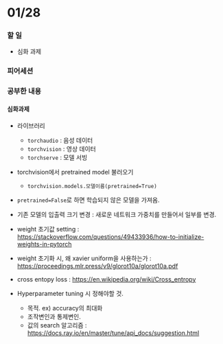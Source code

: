 # 01/28

### 할 일

* 심화 과제



### 피어세션



### 공부한 내용

#### 심화과제

* 라이브러리
  * `torchaudio` : 음성 데이터
  * `torchvision` : 영상 데이터
  * `torchserve` : 모델 서빙

* torchvision에서 pretrained model 불러오기
  * `torchvision.models.모델이름(pretrained=True)`
* `pretrained=False`로 하면 학습되지 않은 모델을 가져옴.
* 기존 모델의 입출력 크기 변경 : 새로운 네트워크 가중치를 만들어서 일부를 변경.



* weight 초기값 setting : https://stackoverflow.com/questions/49433936/how-to-initialize-weights-in-pytorch
* weight 초기화 시, 왜 xavier uniform을 사용하는가 : https://proceedings.mlr.press/v9/glorot10a/glorot10a.pdf
* cross entopy loss : https://en.wikipedia.org/wiki/Cross_entropy



* Hyperparameter tuning 시 정해야할 것.
  * 목적. ex) accuracy의 최대화
  * 조작변인과 통제변인.
  * 값의 search 알고리즘 : https://docs.ray.io/en/master/tune/api_docs/suggestion.html